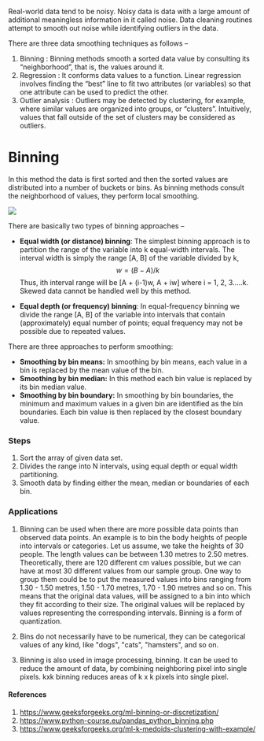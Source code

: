 Real-world data tend to be noisy. Noisy data is data with a large amount of additional meaningless information in it called noise. Data cleaning routines attempt to smooth out noise while identifying outliers in the data.

There are three data smoothing techniques as follows –

1. Binning : Binning methods smooth a sorted data value by consulting its “neighborhood”, that is, the values around it.
2. Regression : It conforms data values to a function. Linear regression involves finding the “best” line to fit two attributes (or variables) so that one attribute can be used to predict the other.
3. Outlier analysis : Outliers may be detected by clustering, for example, where similar values are organized into groups, or “clusters”. Intuitively, values that fall outside of the set of clusters may be considered as outliers.

# **Binning**

In this method the data is first sorted and then the sorted values are distributed into a number of buckets or bins. As binning methods consult the neighborhood of values, they perform local smoothing.

![](https://i.ytimg.com/vi/wJgto87zEEs/maxresdefault.jpg)

There are basically two types of binning approaches –

* **Equal width (or distance) binning**: The simplest binning approach is to partition the range of the variable into k equal-width intervals. The interval width is simply the range [A, B] of the variable divided by k,
$$w = (B-A) / k$$
Thus, ith interval range will be [A + (i-1)w, A + iw] where i = 1, 2, 3…..k. Skewed data cannot be handled well by this method.

* **Equal depth (or frequency) binning**: In equal-frequency binning we divide the range [A, B] of the variable into intervals that contain (approximately) equal number of points; equal frequency may not be possible due to repeated values.

There are three approaches to perform smoothing:

* **Smoothing by bin means:** In smoothing by bin means, each value in a bin is replaced by the mean value of the bin.
* **Smoothing by bin median:** In this method each bin value is replaced by its bin median value.
* **Smoothing by bin boundary:** In smoothing by bin boundaries, the minimum and maximum values in a given bin are identified as the bin boundaries. Each bin value is then replaced by the closest boundary value.

### **Steps**

1. Sort the array of given data set.
2. Divides the range into N intervals, using equal depth or equal width partitioning.
3. Smooth data by finding either the mean, median or boundaries of each bin.

### Applications
1. Binning can be used when there are more possible data points than observed data points. An example is to bin the body heights of people into intervals or categories. Let us assume, we take the heights of 30 people. The length values can be between 1.30 metres to 2.50 metres. Theoretically, there are 120 different cm values possible, but we can have at most 30 different values from our sample group. One way to group them could be to put the measured values into bins ranging from 1.30 - 1.50 metres, 1.50 - 1.70 metres, 1.70 - 1.90 metres and so on. This means that the original data values, will be assigned to a bin into which they fit according to their size. The original values will be replaced by values representing the corresponding intervals. Binning is a form of quantization.

2. Bins do not necessarily have to be numerical, they can be categorical values of any kind, like "dogs", "cats", "hamsters", and so on.

3. Binning is also used in image processing, binning. It can be used to reduce the amount of data, by combining neighboring pixel into single pixels. kxk binning reduces areas of k x k pixels into single pixel.



#### References

1. https://www.geeksforgeeks.org/ml-binning-or-discretization/
2. https://www.python-course.eu/pandas_python_binning.php
3. https://www.geeksforgeeks.org/ml-k-medoids-clustering-with-example/
